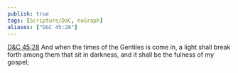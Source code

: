 ```yaml
---
publish: true
tags: [Scripture/DaC, noGraph]
aliases: ["D&C 45:28"]
---
```

[D&C 45:28](https://churchofjesuschrist.org/study/scriptures/dc-testament/dc/45?lang=eng&id=p28#p28) And when the times of the Gentiles is come in, a light shall break forth among them that sit in darkness, and it shall be the fulness of my gospel;
